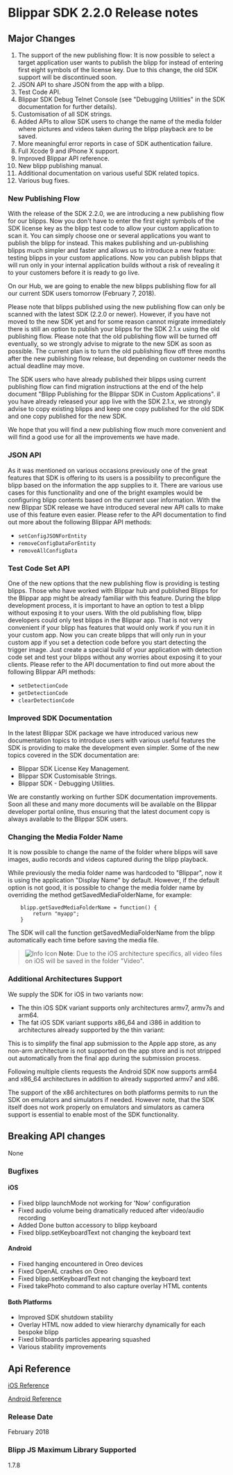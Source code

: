 # Blippar SDK 2.2.0 Release notes

## **Major Changes**

1. The support of the new publishing flow: It is now possible to select a target application user wants to publish the blipp for instead of entering first eight symbols of the license key. Due to this change, the old SDK support will be discontinued soon.
2. JSON API to share JSON from the app with a blipp.
3. Test Code API.
4. Blippar SDK Debug Telnet Console (see "Debugging Utilities" in the SDK documentation for further details).
5. Customisation of all SDK strings.
6. Added APIs to allow SDK users to change the name of the media folder where pictures and videos taken during the blipp playback are to be saved.
7. More meaningful error reports in case of SDK authentication failure.
8. Full Xcode 9 and iPhone X support.
9. Improved Blippar API reference.
10. New blipp publishing manual.
11. Additional documentation on various useful SDK related topics.
12. Various bug fixes.

### New Publishing Flow

With the release of the SDK 2.2.0, we are introducing a new publishing flow for our blipps. Now you don't have to enter the first eight symbols of the SDK license key as the blipp test code to allow your custom application to scan it. You can simply choose one or several applications you want to publish the blipp for instead. This makes publishing and un-publishing blipps much simpler and faster and allows us to introduce a new feature: testing blipps in your custom applications. Now you can publish blipps that will run only in your internal application builds without a risk of revealing it to your customers before it is ready to go live.

On our Hub, we are going to enable the new blipps publishing flow for all our current SDK users tomorrow (February 7, 2018). 

Please note that blipps published using the new publishing flow can only be scanned with the latest SDK (2.2.0 or newer). However, if you have not moved to the new SDK yet and for some reason cannot migrate immediately there is still an option to publish your blipps for the SDK 2.1.x using the old publishing flow. Please note that the old publishing flow will be turned off eventually, so we strongly advise to migrate to the new SDK as soon as possible. The current plan is to turn the old publishing flow off three months after the new publishing flow release, but depending on customer needs the actual deadline may move.

The SDK users who have already published their blipps using current publishing flow can find migration instructions at the end of the help document "Blipp Publishing for the Blippar SDK in Custom Applications". iI you have already released your app live with the SDK 2.1.x, we strongly advise to copy existing blipps and keep one copy published for the old SDK and one copy published for the new SDK.

We hope that you will find a new publishing flow much more convenient and will find a good use for all the improvements we have made. 

### JSON API

As it was mentioned on various occasions previously one of the great features that SDK is offering to its users is a possibility to preconfigure the blipp based on the information the app supplies to it. There are various use cases for this functionality and one of the bright examples would be configuring blipp contents based on the current user information. With the new Blippar SDK release we have introduced several new API calls to make use of this feature even easier. Please refer to the API documentation to find out more about the following Blippar API methods:

* `setConfigJSONForEntity`
* `removeConfigDataForEntity`
* `removeAllConfigData`

### Test Code Set API

One of the new options that the new publishing flow is providing is testing blipps. Those who have worked with Blippar hub and published Blipps for the Blippar app might be already familiar with this feature. During the blipp development process, it is important to have an option to test a blipp without exposing it to your users. With the old publishing flow, blipp developers could only test blipps in the Blippar app. That is not very convenient if your blipp has features that would only work if you run it in your custom app. Now you can create blipps that will only run in your custom app if you set a detection code before you start detecting the trigger image. Just create a special build of your application with detection code set and test your blipps without any worries about exposing it to your clients. Please refer to the API documentation to find out more about the following Blippar API methods:

* `setDetectionCode`
* `getDetectionCode`
* `clearDetectionCode`

### Improved SDK Documentation

In the latest Blippar SDK package we have introduced various new documentation topics to introduce users with various useful features the SDK is providing to make the development even simpler. Some of the new topics covered in the SDK documentation are:

* Blippar SDK License Key Management.
* Blippar SDK Customisable Strings.
* Blippar SDK - Debugging Utilities.

We are constantly working on further SDK documentation improvements. Soon all these and many more documents will be available on the Blippar developer portal online, thus ensuring that the latest document copy is always available to the Blippar SDK users.

### Changing the Media Folder Name

It is now possible to change the name of the folder where blipps will save images, audio records and videos captured during the blipp playback.

While previously the media folder name was hardcoded to "Blippar", now it is using the application "Display Name" by default. However, if the default option is not good, it is possible to change the media folder name by overriding the method getSavedMediaFolderName, for example:

        blipp.getSavedMediaFolderName = function() {
            return "myapp";
        }

The SDK will call the function getSavedMediaFolderName from the blipp automatically each time before saving the media file.

>![Info Icon](https://blippar-devportal-dev.s3.amazonaws.com/media/uploads/BlipparSDK_Info.png) 
>**Note**: Due to the iOS architecture specifics, all video files on iOS will be saved in the folder "Video".

### Additional Architectures Support

We supply the SDK for iOS in two variants now:

* The thin iOS SDK variant supports only architectures armv7, armv7s and arm64. 
* The fat iOS SDK variant supports x86_64 and i386 in addition to architectures already supported by the thin variant:

This is to simplify the final app submission to the Apple app store, as any non-arm architecture is not supported on the app store and is not stripped out automatically from the final app during the submission process.

Following multiple clients requests the Android SDK now supports arm64 and x86_64 architectures in addition to already supported armv7 and x86.

The support of the x86 architectures on both platforms permits to run the SDK on emulators and simulators if needed. However note, that the SDK itself does not work properly on emulators and simulators as camera support is essential to enable most of the SDK functionality.

## **Breaking API changes**

None

### **Bugfixes**

#### iOS

* Fixed blipp launchMode not working for 'Now' configuration
* Fixed audio volume being dramatically reduced after video/audio recording
* Added Done button accessory to blipp keyboard
* Fixed blipp.setKeyboardText not changing the keyboard text

#### Android

* Fixed hanging encountered in Oreo devices
* Fixed OpenAL crashes on Oreo
* Fixed blipp.setKeyboardText not changing the keyboard text
* Fixed takePhoto command to also capture overlay HTML contents

#### Both Platforms

* Improved SDK shutdown stability
* Overlay HTML now added to view hierarchy dynamically for each bespoke blipp
* Fixed billboards particles appearing squashed
* Various stability improvements

## **Api Reference**

[iOS Reference](http://phqeq0ldrt2zcqjc2xhayirsvmil1qz2.s3-website-eu-west-1.amazonaws.com/blippar-sdk/api/ios/2.2.0)

[Android Reference](http://phqeq0ldrt2zcqjc2xhayirsvmil1qz2.s3-website-eu-west-1.amazonaws.com/blippar-sdk/api/android/2.2.0)

### **Release Date**

February 2018

### **Blipp JS Maximum Library Supported**

1.7.8